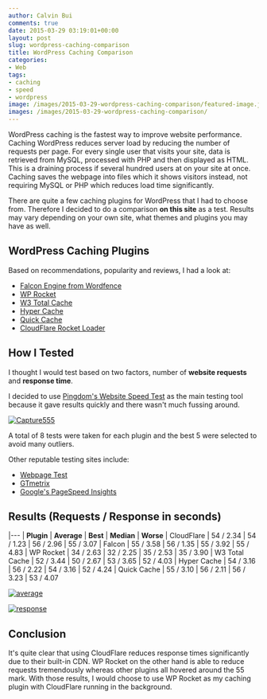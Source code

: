 ```yaml
---
author: Calvin Bui
comments: true
date: 2015-03-29 03:19:01+00:00
layout: post
slug: wordpress-caching-comparison
title: WordPress Caching Comparison
categories:
- Web
tags:
- caching
- speed
- wordpress
image: /images/2015-03-29-wordpress-caching-comparison/featured-image.jpg 
images: /images/2015-03-29-wordpress-caching-comparison/
---
```


WordPress caching is the fastest way to improve website performance. Caching WordPress reduces server load by reducing the number of requests per page. For every single user that visits your site, data is retrieved from MySQL, processed with PHP and then displayed as HTML. This is a draining process if several hundred users at on your site at once. Caching saves the webpage into files which it shows visitors instead, not requiring MySQL or PHP which reduces load time significantly.

<!-- more -->

There are quite a few caching plugins for WordPress that I had to choose from. Therefore I decided to do a comparison **on this site** as a test. Results may vary depending on your own site, what themes and plugins you may have as well.

## WordPress Caching Plugins

Based on recommendations, popularity and reviews, I had a look at:

* [Falcon Engine from Wordfence](http://docs.wordfence.com/en/Falcon_Cache)
* [WP Rocket](http://wp-rocket.me/)
* [W3 Total Cache](https://wordpress.org/plugins/w3-total-cache/)
* [Hyper Cache](https://wordpress.org/plugins/hyper-cache/)
* [Quick Cache](https://wordpress.org/plugins/quick-cache/)
* [CloudFlare Rocket Loader](https://support.cloudflare.com/hc/en-us/articles/200168056-What-does-Rocket-Loader-do-)

## How I Tested

I thought I would test based on two factors, number of **website requests** and **response time**.

I decided to use [Pingdom's Website Speed Test](http://tools.pingdom.com/fpt/) as the main testing tool because it gave results quickly and there wasn't much fussing around.

[![Capture555]({{page.images}}capture555.png)]({{page.images}}capture555.png)

A total of 8 tests were taken for each plugin and the best 5 were selected to avoid many outliers.

Other reputable testing sites include:

* [Webpage Test](http://www.webpagetest.org/)
* [GTmetrix](http://gtmetrix.com/)
* [Google's PageSpeed Insights](https://developers.google.com/speed/pagespeed/insights/)

## Results (Requests / Response in seconds)

|---
| **Plugin** | **Average** | **Best** | **Median** | **Worse**
| CloudFlare | 54 / 2.34 | 54 / 1.23 | 56 / 2.96 | 55 / 3.07
| Falcon | 55 / 3.58 | 56 / 1.35 | 55 / 3.92 | 55 / 4.83
| WP Rocket | 34 / 2.63 | 32 / 2.25 | 35 / 2.53 | 35 / 3.90
| W3 Total Cache | 52 / 3.44 | 50 / 2.67 | 53 / 3.65 | 52 / 4.03
| Hyper Cache | 54 / 3.16 | 56 / 2.22 | 54 / 3.16 | 52 / 4.24
| Quick Cache | 55 / 3.10 | 56 / 2.11 | 56 / 3.23 | 53 / 4.07

[![average]({{page.images}}average.png)]({{page.images}}average.png)

[![response]({{page.images}}response.png)]({{page.images}}response.png)

## Conclusion

It's quite clear that using CloudFlare reduces response times significantly due to their built-in CDN. WP Rocket on the other hand is able to reduce requests tremendously whereas other plugins all hovered around the 55 mark. With those results, I would choose to use WP Rocket as my caching plugin with CloudFlare running in the background.

